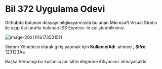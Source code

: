 # Bil 372 Uygulama Odevi 

Githubda bulunan dosyayı bilgisayarınızda bulunan Microsoft Visual Studio ile açıp üst tarafta bulunan ISS Express ile çalıştırabilirsiniz.

![image-20211116173501511](C:/Users/Ahmed%20Said/AppData/Roaming/Typora/typora-user-images/image-20211116173501511.png)

Sistem Yöneticisi olarak giriş yapmak için **KullaniciAdi**: ahmed , **Şifre**: 123123Aa 

Başka  herhangi bir kullanıcı adı şifre değerine ihtiyacınız olmayacaktır.